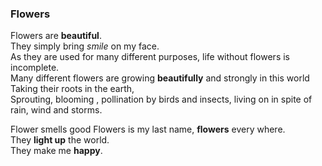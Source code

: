 ### Flowers

Flowers are **beautiful**.  
They simply bring *smile* on my face.  
As they are used for many different purposes, life without flowers is incomplete.  
Many different flowers are growing **beautifully** and strongly in this world  
Taking their roots in the earth,  
Sprouting, blooming , pollination by birds and insects, living on in spite of rain, wind and storms.

Flower smells good
Flowers is my last name, **flowers** every where.  
They **light up** the world.  
They make me **happy**.  
  

